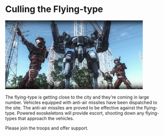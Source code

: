 # Culling the Flying-type

![Culling the Flying-type](../images/missions_thumbnails/M037.jpg)

The flying-type is getting close to the city and they're coming in large number.
Vehicles equipped with anti-air missiles have been dispatched to the site. The anti-air missiles are proved to be effective against the flying-type.
Powered exoskeletons will provide escort, shooting down any flying-types that approach the vehicles.

Please join the troops and offer support.
